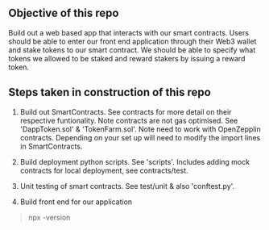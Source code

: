 
## Objective of this repo

Build out a web based app that interacts with our smart contracts. Users should be able to enter our front end application through their Web3 wallet and stake tokens to our smart contract. We should be able to specify what tokens we allowed to be staked and reward stakers by issuing a reward token. 

## Steps taken in construction of this repo

1. Build out SmartContracts. See contracts for more detail on their respective funtionality. Note contracts are not gas optimised. See 'DappToken.sol' & 'TokenFarm.sol'. Note need to work with OpenZepplin contracts. Depending on your set up will need to modify the import lines in SmartContracts. 

2. Build deployment python scripts. See 'scripts'. Includes adding mock contracts for local deployment, see contracts/test.

3. Unit testing of smart contracts. See test/unit & also 'conftest.py'. 

4. Build front end for our application

> npx -version